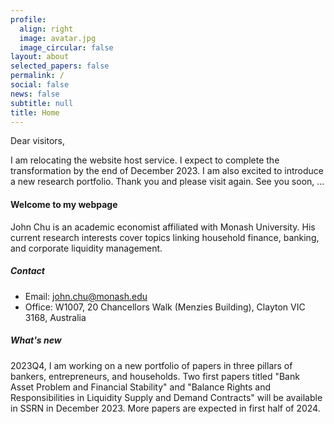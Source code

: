 ```yaml
---
profile:
  align: right
  image: avatar.jpg
  image_circular: false
layout: about
selected_papers: false
permalink: /
social: false
news: false
subtitle: null
title: Home
---
```

Dear visitors, 

I am relocating the website host service. I expect to complete the transformation by the end of December 2023. I am also excited to introduce a new research portfolio. Thank you and please visit again. See you soon, ...

#### W﻿elcome to my webpage

John Chu is an academic economist affiliated with Monash University. His current research interests cover topics linking household finance, banking, and corporate liquidity management. 

##### Contact

* Email: <a href="mailto:john.chu@monash.edu">john.chu@monash.edu</a>
* Office: W1007, 20 Chancellors Walk (Menzies Building), Clayton VIC 3168, Australia

##### W﻿hat's new

2023Q4, I am working on a new portfolio of papers in three pillars of bankers, entrepreneurs, and households. Two first papers titled "Bank Asset Problem and Financial Stability" and "Balance Rights and Responsibilities in Liquidity Supply and Demand Contracts" will be available in SSRN in December 2023. More papers are expected in first half of 2024.